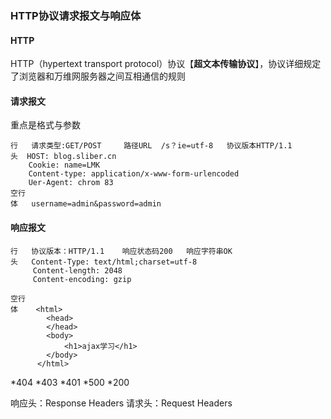 ### HTTP协议请求报文与响应体

#### HTTP

HTTP（hypertext transport protocol）协议【**超文本传输协议**】，协议详细规定了浏览器和万维网服务器之间互相通信的规则

#### 请求报文

重点是格式与参数

```http
行	请求类型:GET/POST     路径URL  /s？ie=utf-8   协议版本HTTP/1.1
头  HOST: blog.sliber.cn
    Cookie: name=LMK
	Content-type: application/x-www-form-urlencoded
	Uer-Agent: chrom 83    
空行
体   username=admin&password=admin
```

#### 响应报文

```
行	协议版本：HTTP/1.1    响应状态码200   响应字符串OK
头	Content-Type: text/html;charset=utf-8
	 Content-length: 2048
	 Content-encoding: gzip

空行
体    <html>
		<head>
		</head>
		<body>
			<h1>ajax学习</h1>
		</body>
	  </html>
```
*404
*403
*401
*500
*200
<!-- 谷歌浏览器 -->
响应头：Response Headers
请求头：Request Headers
